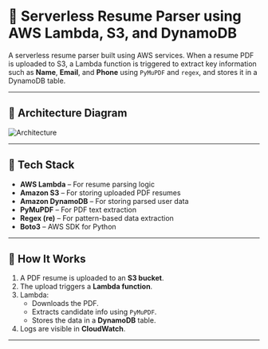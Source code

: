 # 🧠 Serverless Resume Parser using AWS Lambda, S3, and DynamoDB

A serverless resume parser built using AWS services. When a resume PDF is uploaded to S3, a Lambda function is triggered to extract key information such as **Name**, **Email**, and **Phone** using `PyMuPDF` and `regex`, and stores it in a DynamoDB table.

---

## 📐 Architecture Diagram

![Architecture](./screenshots/architecture.png)

---

## 🧰 Tech Stack

- **AWS Lambda** – For resume parsing logic
- **Amazon S3** – For storing uploaded PDF resumes
- **Amazon DynamoDB** – For storing parsed user data
- **PyMuPDF** – For PDF text extraction
- **Regex (re)** – For pattern-based data extraction
- **Boto3** – AWS SDK for Python

---

## 🚀 How It Works

1. A PDF resume is uploaded to an **S3 bucket**.
2. The upload triggers a **Lambda function**.
3. Lambda:
   - Downloads the PDF.
   - Extracts candidate info using `PyMuPDF`.
   - Stores the data in a **DynamoDB** table.
4. Logs are visible in **CloudWatch**.

---


   
